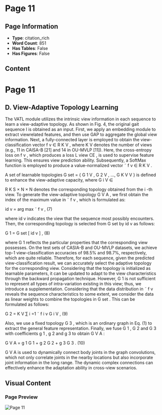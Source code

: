# Page 11

## Page Information

- **Type**: citation_rich
- **Word Count**: 851
- **Has Tables**: False
- **Has Figures**: False

## Content

# Page 11

## D. View-Adaptive Topology Learning

The VATL module utilizes the intrinsic view information in each sequence to learn a view-adaptive topology. As shown in Fig. 4, the original gait sequence I is obtained as an input. First, we apply an embedding module to extract viewrelated features, and then use GAP to aggregate the global view information. Next, a fully-connected layer is employed to obtain the view-classification vector f v ∈ R K V , where K V denotes the number of views (e.g., 11 in CAISA-B [21] and 14 in OU-MVLP [11]). Here, the cross-entropy loss on f v , which produces a loss L view CE , is used to supervise feature learning. This ensures view prediction ability. Subsequently, a SoftMax function is employed to produce a value-normalized vector ˜ f v ∈ R K V .

A set of learnable topologies G set = { G 1 V , G 2 V , ..., G K V V } is defined to enhance the view-adaptive capacity, where G i V ∈

R K S × N × N denotes the corresponding topology obtained from the i -th view. To generate the view-adaptive topology G V A , we first obtain the index of the maximum value in ˜ f v , which is formulated as:

id v = arg max ˜ f v , (7)

where id v indicates the view that the sequence most possibly encounters. Then, the corresponding topology is selected from G set by id v as follows:

G 1 = G set [ id v ] , (8)

where G 1 reflects the particular properties that the corresponding view possesses. On the test sets of CASIA-B and OU-MVLP datasets, we achieve top-1 view-classification accuracies of 98.5% and 98.7%, respectively, which are quite reliable. Therefore, for each sequence, given the predicted view-classification result, we can accurately select the adaptive topology for the corresponding view. Considering that the topology is initialized as learnable parameters, it can be updated to adapt to the view characteristics through the backward propagation technique. However, G 1 is not sufficient to represent all types of intra-variation existing in this view; thus, we introduce a supplementation. Considering that the data distribution in ˜ f v reveals the sequence characteristics to some extent, we consider the data as linear weights to combine the topologies in G set . This can be formulated as follows:

G 2 = K V ∑ i =1 ˜ f i v G i V , (9)

Also, we use a fixed topology G 3 , which is an ordinary graph in Eq. (1) to extract the general feature representation. Finally, we fuse G 1 , G 2 and G 3 with coefficients g 1 , g 2 and g 3 to obtain G V A :

G V A = g 1 G 1 + g 2 G 2 + g 3 G 3 . (10)

G V A is used to dynamically connect body joints in the graph convolutions, which not only correlate joints in the nearby locations but also incorporate joint information in the long range. The dynamic complex connections can effectively enhance the adaptation ability in cross-view scenarios.

## Visual Content

### Page Preview

![Page 11](/projects/llms/images/ConditionAdaptive_Graph_Convolution_Learning_for_SkeletonBased_Gait_Recognition_page_11.png)
